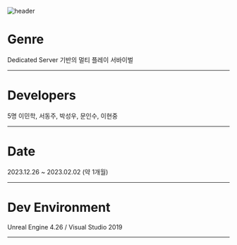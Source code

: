 ![header](https://capsule-render.vercel.app/api?type=waving&color=auto&height=200&section=header&text=Push!!&fontSize=60)

# Genre
Dedicated Server 기반의 멀티 플레이 서바이벌  
   
-------------------------------------------------------------------------------------------------------------------

# Developers 
5명
이민학, 서동주, 박성우, 문인수, 이현중
   
-------------------------------------------------------------------------------------------------------------------

# Date
2023.12.26 ~ 2023.02.02 (약 1개월)
   
-------------------------------------------------------------------------------------------------------------------

# Dev Environment
Unreal Engine 4.26 / Visual Studio 2019   

-------------------------------------------------------------------------------------------------------------------
